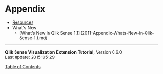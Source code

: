 # Appendix




* [Resources](1001-Appendix-Resources.md)
* What's New
	* [What's New in Qlik Sense 1.1] (2011-Appendix-Whats-New-in-Qlik-Sense-1.1.md)

---
**Qlik Sense Visualization Extension Tutorial**, Version 0.6.0<br/>
Last update: 2015-05-29<br/>

[Table of Contents](https://github.com/stefanwalther/qliksense-extension-tutorial/blob/master/tutorial/readme.md)